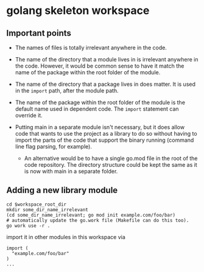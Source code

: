 
# golang skeleton workspace

## Important points

- The names of files is totally irrelevant anywhere in the code.

- The name of the directory that a module lives in is irrelevant anywhere in the
  code.  However, it would be common sense to have it match the name of the
  package within the root folder of the module.

- The name of the directory that a package lives in does matter.  It is used in
  the `import` path, after the module path.

- The name of the package within the root folder of the module is the default
  name used in dependent code.  The `import` statement can override it.

- Putting main in a separate module isn't necessary, but it does allow code that
  wants to use the project as a library to do so without having to import the
  parts of the code that support the binary running (command line flag parsing,
  for example).
  - An alternative would be to have a single go.mod file in the root of the
    code repository.  The directory structure could be kept the same as it is
    now with main in a separate folder.

## Adding a new library module

```
cd $workspace_root_dir
mkdir some_dir_name_irrelevant
(cd some_dir_name_irrelevant; go mod init example.com/foo/bar)
# automatically update the go.work file (Makefile can do this too).
go work use -r .
```

import it in other modules in this workspace via

```
import (
  "example.com/foo/bar"
)
...

```
